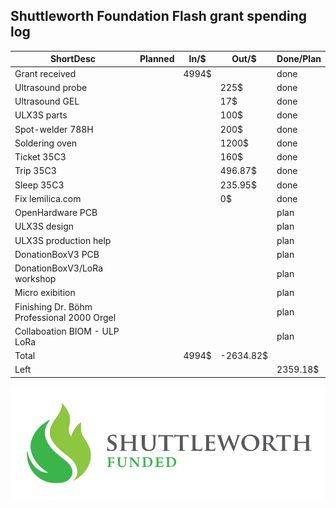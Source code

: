 ## Shuttleworth Foundation Flash grant spending log

| ShortDesc | Planned | In/$ | Out/$ | Done/Plan |
| ------------- | ------------- | ------------- | ------------- | ------------- |
| Grant received || 4994$ | | done |
| Ultrasound probe ||| 225$ | done |
| Ultrasound GEL ||| 17$ | done |
| ULX3S parts ||| 100$ | done |
| Spot-welder 788H ||| 200$ | done |
| Soldering oven || | 1200$ | done |
| Ticket 35C3 ||| 160$ | done |
| Trip 35C3 |||496.87$| done |
| Sleep 35C3 |||235.95$| done |
| Fix lemilica.com |||0$| done |
| OpenHardware PCB | | | | plan |
| ULX3S design |||| plan |
| ULX3S production help |||| plan |
| DonationBoxV3 PCB |||| plan |
| DonationBoxV3/LoRa workshop |||| plan |
| Micro exibition |||| plan |
| Finishing Dr. Böhm Professional 2000 Orgel |||| plan |  
| Collaboation BIOM - ULP LoRa |||| plan |
| Total ||4994$|-2634.82$||
| Left ||||2359.18$|

![Logo](https://github.com/ShuttleworthFoundation/Logos/blob/master/Shuttleworth%20Funded/Shuttleworth%20Funded%20CMYK/Shuttleworth%20Funded.svg)
